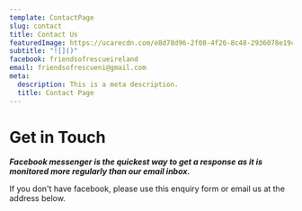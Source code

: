 ```yaml
---
template: ContactPage
slug: contact
title: Contact Us
featuredImage: https://ucarecdn.com/e8d78d96-2f08-4f26-8c48-2936078e19cc/
subtitle: "![]()"
facebook: friendsofrescueireland
email: friendsofrescueni@gmail.com
meta:
  description: This is a meta description.
  title: Contact Page
---
```

# Get in Touch

***Facebook messenger is the quickest way to get a response as it is monitored more regularly than our email inbox.***

If you don't have facebook, please use this enquiry form or email us at the address below.